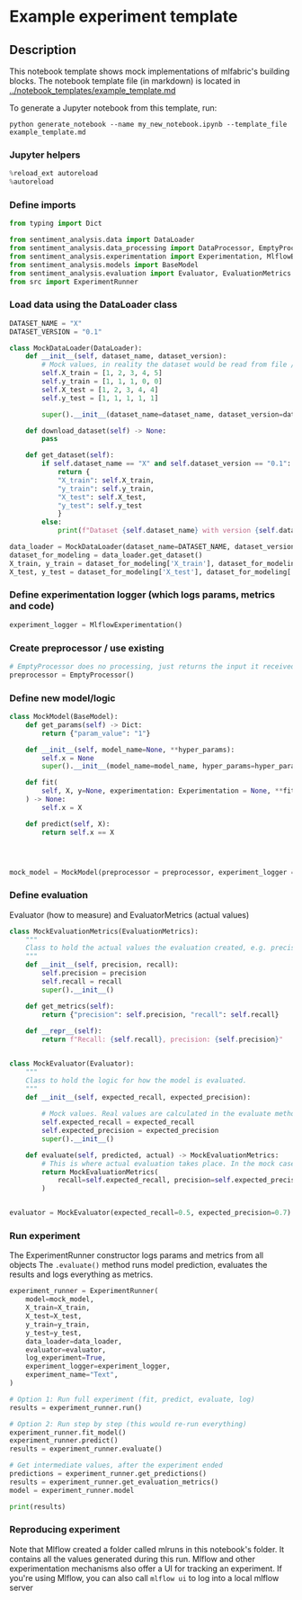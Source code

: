 # Example experiment template

## Description

This notebook template shows mock implementations of mlfabric's building blocks.
The notebook template file (in markdown) is located in [../notebook_templates/example_template.md]()

To generate a Jupyter notebook from this template, run:

```
python generate_notebook --name my_new_notebook.ipynb --template_file example_template.md
```

### Jupyter helpers

```python
%reload_ext autoreload
%autoreload
```

### Define imports

```python
from typing import Dict

from sentiment_analysis.data import DataLoader
from sentiment_analysis.data_processing import DataProcessor, EmptyProcessor
from sentiment_analysis.experimentation import Experimentation, MlflowExperimentation
from sentiment_analysis.models import BaseModel
from sentiment_analysis.evaluation import Evaluator, EvaluationMetrics
from src import ExperimentRunner

```

### Load data using the DataLoader class

```python
DATASET_NAME = "X"
DATASET_VERSION = "0.1"

class MockDataLoader(DataLoader):
    def __init__(self, dataset_name, dataset_version):
        # Mock values, in reality the dataset would be read from file / stream
        self.X_train = [1, 2, 3, 4, 5]
        self.y_train = [1, 1, 1, 0, 0]
        self.X_test = [1, 2, 3, 4, 4]
        self.y_test = [1, 1, 1, 1, 1]

        super().__init__(dataset_name=dataset_name, dataset_version=dataset_version)

    def download_dataset(self) -> None:
        pass

    def get_dataset(self):
        if self.dataset_name == "X" and self.dataset_version == "0.1": 
            return {
            "X_train": self.X_train,
            "y_train": self.y_train,
            "X_test": self.X_test,
            "y_test": self.y_test
            }
        else:
            print(f"Dataset {self.dataset_name} with version {self.dataset_version} not found")

data_loader = MockDataLoader(dataset_name=DATASET_NAME, dataset_version=DATASET_VERSION)
dataset_for_modeling = data_loader.get_dataset()
X_train, y_train = dataset_for_modeling['X_train'], dataset_for_modeling['y_train']
X_test, y_test = dataset_for_modeling['X_test'], dataset_for_modeling['y_test']

```

### Define experimentation logger (which logs params, metrics and code)

```python
experiment_logger = MlflowExperimentation()
```

### Create preprocessor / use existing

```python
# EmptyProcessor does no processing, just returns the input it received
preprocessor = EmptyProcessor()
```

### Define new model/logic

```python
class MockModel(BaseModel):
    def get_params(self) -> Dict:
        return {"param_value": "1"}

    def __init__(self, model_name=None, **hyper_params):
        self.x = None
        super().__init__(model_name=model_name, hyper_params=hyper_params)

    def fit(
        self, X, y=None, experimentation: Experimentation = None, **fit_params
    ) -> None:
        self.x = X

    def predict(self, X):
        return self.x == X




mock_model = MockModel(preprocessor = preprocessor, experiment_logger = experiment_logger)
```

### Define evaluation

Evaluator (how to measure) and EvaluatorMetrics (actual values)

```python
class MockEvaluationMetrics(EvaluationMetrics):
    """
    Class to hold the actual values the evaluation created, e.g. precision, recall, MSE.
    """
    def __init__(self, precision, recall):
        self.precision = precision
        self.recall = recall
        super().__init__()

    def get_metrics(self):
        return {"precision": self.precision, "recall": self.recall}
    
    def __repr__(self):
        return f"Recall: {self.recall}, precision: {self.precision}"


class MockEvaluator(Evaluator):
    """
    Class to hold the logic for how the model is evaluated.
    """
    def __init__(self, expected_recall, expected_precision):
        
        # Mock values. Real values are calculated in the evaluate method
        self.expected_recall = expected_recall
        self.expected_precision = expected_precision
        super().__init__()

    def evaluate(self, predicted, actual) -> MockEvaluationMetrics:
        # This is where actual evaluation takes place. In the mock case it just returns constant values
        return MockEvaluationMetrics(
            recall=self.expected_recall, precision=self.expected_precision
        )


evaluator = MockEvaluator(expected_recall=0.5, expected_precision=0.7)
```

### Run experiment

The ExperimentRunner constructor logs params and metrics from all objects
The `.evaluate()` method runs model prediction, evaluates the results and logs everything as metrics.

```python
experiment_runner = ExperimentRunner(
    model=mock_model,
    X_train=X_train,
    X_test=X_test,
    y_train=y_train,
    y_test=y_test,
    data_loader=data_loader,
    evaluator=evaluator,
    log_experiment=True,
    experiment_logger=experiment_logger,
    experiment_name="Text",
)

# Option 1: Run full experiment (fit, predict, evaluate, log)
results = experiment_runner.run()

# Option 2: Run step by step (this would re-run everything)
experiment_runner.fit_model()
experiment_runner.predict()
results = experiment_runner.evaluate()

# Get intermediate values, after the experiment ended
predictions = experiment_runner.get_predictions()
results = experiment_runner.get_evaluation_metrics()
model = experiment_runner.model

print(results)
```

### Reproducing experiment

Note that Mlflow created a folder called mlruns in this notebook's folder. 
It contains all the values generated during this run. 
Mlflow and other experimentation mechanisms also offer a UI for tracking an experiment. 
If you're using Mlflow, you can also call `mlflow ui` to log into a local mlflow server